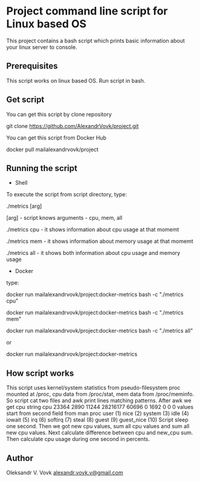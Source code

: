 Project command line script for Linux based OS
==============================================

This project contains a bash script which prints basic information about your linux server to console.

Prerequisites
-------------

This script works on linux based OS.
Run script in bash.


Get script
----------

You can get this script by clone repository

git clone https://github.com/AlexandrVovk/project.git

You can get this script from Docker Hub

docker pull mailalexandrvovk/project



Running the script
------------------

- Shell 

To execute the script from script directory, type:

./metrics [arg]

[arg] - script knows arguments - cpu, mem, all

./metrics cpu - it shows information about cpu usage at that momemt

./metrics mem - it shows information about memory usage at that momemt 

./metrics all - it shows both information about cpu usage and memory usage

- Docker

type:

docker run mailalexandrvovk/project:docker-metrics bash -c "./metrics cpu"

docker run mailalexandrvovk/project:docker-metrics bash -c "./metrics mem"

docker run mailalexandrvovk/project:docker-metrics bash -c "./metrics all"

or

docker run mailalexandrvovk/project:docker-metrics

How script works
----------------

This script uses kernel/system statistics from pseudo-filesystem proc mounted at /proc, cpu data from /proc/stat, mem data from /proc/meminfo.
So script cat two files and awk print lines matching patterns.
After awk we get cpu string
cpu  23364 2890 11244 28216177 60696 0 1692 0 0 0
values start from  second field
from man proc
user   (1) 
nice   (2)
system (3)
idle   (4)
iowait (5)
irq	   (6)
softirq	(7)
steal   (8)
guest   (9)
guest_nice	(10)
Script sleep one second.
Then we got new cpu values, sum all cpu values and sum all new cpu values.
Next calculate difference between cpu and new_cpu sum.
Then calculate cpu usage during one second in percents.



Author
------

Oleksandr V. Vovk 
alexandr.vovk.v@gmail.com
